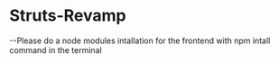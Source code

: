 # Struts-Revamp

--Please do a node modules intallation for the frontend with 
    npm intall command in the terminal
